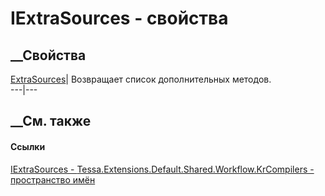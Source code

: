 # IExtraSources - свойства
##  __Свойства
[ExtraSources](P_Tessa_Extensions_Default_Shared_Workflow_KrCompilers_IExtraSources_ExtraSources.htm)|
Возвращает список дополнительных методов.  
---|---  
## __См. также
#### Ссылки
[IExtraSources -
](T_Tessa_Extensions_Default_Shared_Workflow_KrCompilers_IExtraSources.htm)
[Tessa.Extensions.Default.Shared.Workflow.KrCompilers - пространство
имён](N_Tessa_Extensions_Default_Shared_Workflow_KrCompilers.htm)
